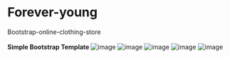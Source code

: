 # Forever-young
Bootstrap-online-clothing-store
<br><br>
<strong>Simple Bootstrap Template </strong>
![image](https://user-images.githubusercontent.com/54597147/132999031-adaee51d-7766-4444-a7f8-1651a5517f44.png)
![image](https://user-images.githubusercontent.com/54597147/132999045-fb9deff6-96fb-4dac-a060-db26581c1903.png)
![image](https://user-images.githubusercontent.com/54597147/132999053-df3aad94-2274-4b58-8546-e73122e6512f.png)
![image](https://user-images.githubusercontent.com/54597147/132999060-d93d6879-c01c-4099-8469-18dddafae94b.png)
![image](https://user-images.githubusercontent.com/54597147/132999073-41c3b0e0-c6a2-4eb6-80f2-eb9db8850f63.png)


